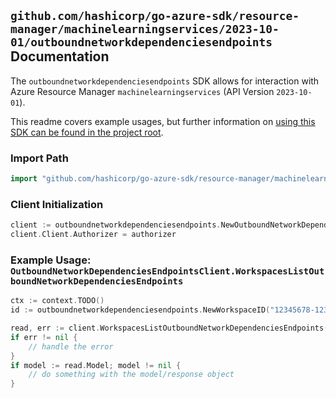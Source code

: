 
## `github.com/hashicorp/go-azure-sdk/resource-manager/machinelearningservices/2023-10-01/outboundnetworkdependenciesendpoints` Documentation

The `outboundnetworkdependenciesendpoints` SDK allows for interaction with Azure Resource Manager `machinelearningservices` (API Version `2023-10-01`).

This readme covers example usages, but further information on [using this SDK can be found in the project root](https://github.com/hashicorp/go-azure-sdk/tree/main/docs).

### Import Path

```go
import "github.com/hashicorp/go-azure-sdk/resource-manager/machinelearningservices/2023-10-01/outboundnetworkdependenciesendpoints"
```


### Client Initialization

```go
client := outboundnetworkdependenciesendpoints.NewOutboundNetworkDependenciesEndpointsClientWithBaseURI("https://management.azure.com")
client.Client.Authorizer = authorizer
```


### Example Usage: `OutboundNetworkDependenciesEndpointsClient.WorkspacesListOutboundNetworkDependenciesEndpoints`

```go
ctx := context.TODO()
id := outboundnetworkdependenciesendpoints.NewWorkspaceID("12345678-1234-9876-4563-123456789012", "example-resource-group", "workspaceName")

read, err := client.WorkspacesListOutboundNetworkDependenciesEndpoints(ctx, id)
if err != nil {
	// handle the error
}
if model := read.Model; model != nil {
	// do something with the model/response object
}
```
